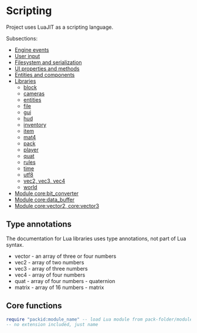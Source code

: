 # Scripting

Project uses LuaJIT as a scripting language.

Subsections:
- [Engine events](scripting/events.md)
- [User input](scripting/user-input.md)
- [Filesystem and serialization](scripting/filesystem.md)
- [UI properties and methods](scripting/ui.md)
- [Entities and components](scripting/ecs.md)
- [Libraries](#)
    - [block](scripting/builtins/libblock.md)
    - [cameras](scripting/builtins/libcameras.md)
    - [entities](scripting/builtins/libentities.md)
    - [file](scripting/builtins/libfile.md)
    - [gui](scripting/builtins/libgui.md)
    - [hud](scripting/builtins/libhud.md)
    - [inventory](scripting/builtins/libinventory.md)
    - [item](scripting/builtins/libitem.md)
    - [mat4](scripting/builtins/libmat4.md)
    - [pack](scripting/builtins/libpack.md)
    - [player](scripting/builtins/libplayer.md)
    - [quat](scripting/builtins/libquat.md)
    - [rules](scripting/builtins/librules.md)
    - [time](scripting/builtins/libtime.md)
    - [utf8](scripting/builtins/libutf8.md)
    - [vec2, vec3, vec4](scripting/builtins/libvecn.md)
    - [world](scripting/builtins/libworld.md)
- [Module core:bit_converter](scripting/modules/core_bit_converter.md)
- [Module core:data_buffer](scripting/modules/core_data_buffer.md)
- [Module core:vector2, core:vector3](scripting/modules/core_vector2_vector3.md)

## Type annotations

The documentation for Lua libraries uses type annotations,
not part of Lua syntax.

- vector - an array of three or four numbers
- vec2 - array of two numbers
- vec3 - array of three numbers
- vec4 - array of four numbers
- quat - array of four numbers - quaternion
- matrix - array of 16 numbers - matrix

## Core functions

```lua
require "packid:module_name" -- load Lua module from pack-folder/modules/
-- no extension included, just name
```
